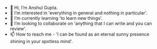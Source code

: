 - 👋 Hi, I’m Anshul Gupta.
- 👀 I’m interested in 'everything in general and nothing in particular'.
- 🌱 I’m currently learning 'to learn new things'.
- 💞️ I’m looking to collaborate on 'anything that I can write and you can review'.
- 📫 How to reach me - 'I can be found as an eternal sunny presence shining in your spotless mind'.

<!---
AnshulGupta828/AnshulGupta828 is a ✨ special ✨ repository because its `README.md` (this file) appears on your GitHub profile.
You can click the Preview link to take a look at your changes.
--->
